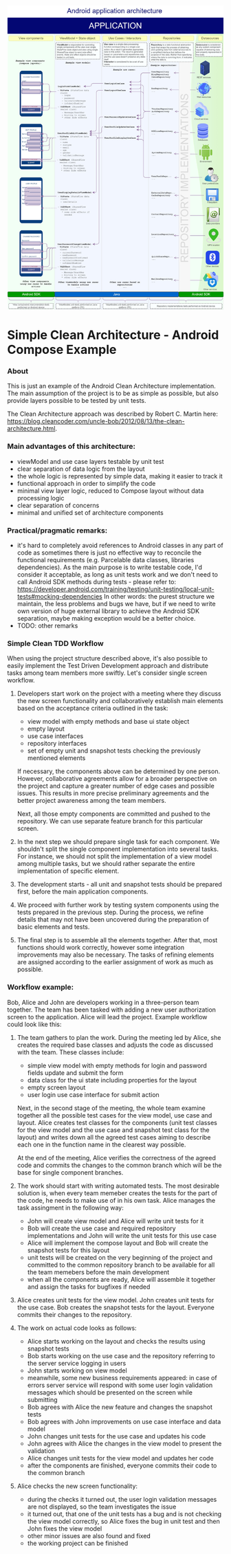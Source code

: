 ![Architecture diagram](./docs/img/simple-clean-android-compose-architecture-v3.jpg)

# Simple Clean Architecture - Android Compose Example

### About

This is just an example of the Android Clean Architecture implementation. The main assumption of the
project is to be as simple as possible,
but also provide layers possible to be tested by unit tests.

The Clean Architecture approach was described by Robert C. Martin here: https://blog.cleancoder.com/uncle-bob/2012/08/13/the-clean-architecture.html.

### Main advantages of this architecture:

- viewModel and use case layers testable by unit test
- clear separation of data logic from the layout
- the whole logic is represented by simple data, making it easier to track it
- functional approach in order to simplify the code
- minimal view layer logic, reduced to Compose layout without data processing logic
- clear separation of concerns
- minimal and unified set of architecture components

### Practical/pragmatic remarks:

- it's hard to completely avoid references to Android classes in any part of code as sometimes there
  is just no effective way to reconcile
  the functional requirements (e.g. Parcelable data classes, libraries dependencies). As the main
  purpose is to write testable code,
  I'd consider it acceptable, as long as unit tests work and we don't need to call Android SDK
  methods during tests - please refer to:
  https://developer.android.com/training/testing/unit-testing/local-unit-tests#mocking-dependencies
  In other words: the purest structure we maintain, the less problems and bugs we have, but if we
  need to write own version of huge external library to achieve
  the Android SDK separation, maybe making exception would be a better choice.
- TODO: other remarks


### Simple Clean TDD Workflow

When using the project structure described above, it's also possible to easily implement the Test Driven Development approach and distribute tasks among team members more swiftly. Let's consider single screen workflow.

1. Developers start work on the project with a meeting where they discuss the new screen functionality and collaboratively establish main elements based on the acceptance criteria outlined in the task:
   - view model with empty methods and base ui state object
   - empty layout
   - use case interfaces
   - repository interfaces
   - set of empty unit and snapshot tests checking the previously mentioned elements
  
   If necessary, the components above can be determined by one person. However, collaborative agreements allow for a broader perspective on the project and capture a greater number of edge cases and possible issues. This results in more precise preliminary agreements and the better project awareness among the team members.
   
   Next, all those empty components are committed and pushed to the repository. We can use separate feature branch for this particular screen.


2. In the next step we should prepare single task for each component. We shouldn't split the single component implementation into several tasks. For instance, we should not split the implementation of a view model among multiple tasks, but we should rather separate the entire implementation of specific element.


3. The development starts - all unit and snapshot tests should be prepared first, before the main application components.


4. We proceed with further work by testing system components using the tests prepared in the previous step. During the process, we refine details that may not have been uncovered during the preparation of basic elements and tests.


5. The final step is to assemble all the elements together. After that, most functions should work correctly, however some integration improvements may also be necessary. The tasks of refining elements are assigned according to the earlier assignment of work as much as possible.


### Workflow example:
Bob, Alice and John are developers working in a three-person team together. The team has been tasked with adding a new user authorization screen to the application. Alice will lead the project. Example workflow could look like this:
1. The team gathers to plan the work. During the meeting led by Alice, she creates the required base classes and adjusts the code as discussed with the team. These classes include:
   - simple view model with empty methods for login and password fields update and submit the form
   - data class for the ui state including properties for the layout
   - empty screen layout
   - user login use case interface for submit action
   
   Next, in the second stage of the meeting, the whole team examine together all the possible test cases for the view model, use case and layout. Alice creates test classes for the components (unit test classes for the view model and the use case and snapshot test class for the layout) and writes down all the agreed test cases aiming to describe each one in the function name in the clearest way possible.
   
   At the end of the meeting, Alice verifies the correctness of the agreed code and commits the changes to the common branch which will be the base for single component branches.


2. The work should start with writing automated tests. The most desirable solution is, when every team memeber creates the tests for the part of the code, he needs to make use of in his own task. Alice manages the task assingment in the following way:
   - John will create view model and Alice will write unit tests for it
   - Bob will create the use case and required repository implementations and John will write the unit tests for this use case
   - Alice will implement the compose layout and Bob will create the snapshot tests for this layout
   - unit tests will be created on the very beginning of the project and committed to the common repository branch to be available for all the team memebers before the main development
   - when all the components are ready, Alice will assemble it together and assign the tasks for bugfixes if needed


3. Alice creates unit tests for the view model. John creates unit tests for the use case. Bob creates the snapshot tests for the layout. Everyone commits their changes to the repository.


4. The work on actual code looks as follows:
   - Alice starts working on the layout and checks the results using snapshot tests
   - Bob starts working on the use case and the repository referring to the server service logging in users
   - John starts working on view model
   - meanwhile, some new business requirements appeared: in case of errors server service will respond with some user login validation messages which should be presented on the screen while submitting
   - Bob agrees with Alice the new feature and changes the snapshot tests
   - Bob agrees with John improvements on use case interface and data model
   - John changes unit tests for the use case and updates his code
   - John agrees with Alice the changes in the view model to present the validation
   - Alice changes unit tests for the view model and updates her code
   - after the components are finished, everyone commits their code to the common branch


5. Alice checks the new screen functionality:
   - during the checks it turned out, the user login validation messages are not displayed, so the team investigates the issue
   - it turned out, that one of the unit tests has a bug and is not checking the view model correctly, so Alice fixes the bug in unit test and then John fixes the view model
   - other minor issues are also found and fixed
   - the working project can be finished

